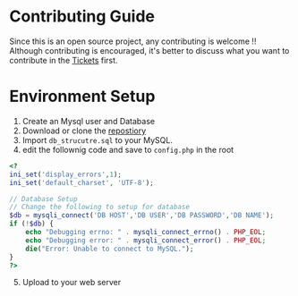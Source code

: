 # Contributing Guide
Since this is an open source project, any contributing is welcome !!
Although contributing is encouraged, it's better to discuss what you want to contribute in the [Tickets](https://sourceforge.net/p/iqac/tickets/) first.
# Environment Setup
1. Create an Mysql user and Database
2. Download or clone the [repostiory](https://sourceforge.net/p/iqac/code/)
3. Import `db_strucutre.sql` to your MySQL.
4. edit the follownig code and save to `config.php` in the root
```php
<?
ini_set('display_errors',1);
ini_set('default_charset', 'UTF-8');

// Database Setup
// Change the following to setup for database
$db = mysqli_connect('DB HOST','DB USER','DB PASSWORD','DB NAME');
if (!$db) {
    echo "Debugging errno: " . mysqli_connect_errno() . PHP_EOL;
    echo "Debugging error: " . mysqli_connect_error() . PHP_EOL;
    die("Error: Unable to connect to MySQL.");
}
?>
```
5. Upload to your web server
